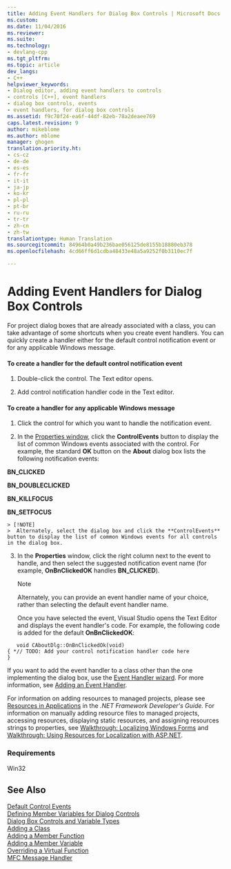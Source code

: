 ```yaml
---
title: Adding Event Handlers for Dialog Box Controls | Microsoft Docs
ms.custom: 
ms.date: 11/04/2016
ms.reviewer: 
ms.suite: 
ms.technology:
- devlang-cpp
ms.tgt_pltfrm: 
ms.topic: article
dev_langs:
- C++
helpviewer_keywords:
- Dialog editor, adding event handlers to controls
- controls [C++], event handlers
- dialog box controls, events
- event handlers, for dialog box controls
ms.assetid: f9c70f24-ea6f-44df-82eb-78a2deaee769
caps.latest.revision: 9
author: mikeblome
ms.author: mblome
manager: ghogen
translation.priority.ht:
- cs-cz
- de-de
- es-es
- fr-fr
- it-it
- ja-jp
- ko-kr
- pl-pl
- pt-br
- ru-ru
- tr-tr
- zh-cn
- zh-tw
translationtype: Human Translation
ms.sourcegitcommit: 84964b0a49b236bae056125de8155b18880eb378
ms.openlocfilehash: 4cd66ff6d1cdba48433e48a5a9252f0b3110ec7f

---
```

# Adding Event Handlers for Dialog Box Controls
For project dialog boxes that are already associated with a class, you can take advantage of some shortcuts when you create event handlers. You can quickly create a handler either for the default control notification event or for any applicable Windows message.  
  
#### To create a handler for the default control notification event  
  
1.  Double-click the control. The Text editor opens.  
  
2.  Add control notification handler code in the Text editor.  
  
#### To create a handler for any applicable Windows message  
  
1.  Click the control for which you want to handle the notification event.  
  
2.  In the [Properties window](/visualstudio/ide/reference/properties-window), click the **ControlEvents** button to display the list of common Windows events associated with the control. For example, the standard **OK** button on the **About** dialog box lists the following notification events:  
  
 **BN_CLICKED**  
  
 **BN_DOUBLECLICKED**  
  
 **BN_KILLFOCUS**  
  
 **BN_SETFOCUS**  
  
    > [!NOTE]
    >  Alternately, select the dialog box and click the **ControlEvents** button to display the list of common Windows events for all controls in the dialog box.  
  
3.  In the **Properties** window, click the right column next to the event to handle, and then select the suggested notification event name (for example, **OnBnClickedOK** handles **BN_CLICKED**).  
  
    > [!NOTE]
    >  Alternately, you can provide an event handler name of your choice, rather than selecting the default event handler name.  
  
     Once you have selected the event, Visual Studio opens the Text Editor and displays the event handler's code. For example, the following code is added for the default **OnBnClickedOK**:  
  
 ```  
    void CAboutDlg::OnBnClickedOk(void)  
 { *// TODO: Add your control notification handler code here  
 }  
 ```  
  
 If you want to add the event handler to a class other than the one implementing the dialog box, use the [Event Handler wizard](../ide/event-handler-wizard.md). For more information, see [Adding an Event Handler](../ide/adding-an-event-handler-visual-cpp.md).  
  
 For information on adding resources to managed projects, please see [Resources in Applications](http://msdn.microsoft.com/Library/8ad495d4-2941-40cf-bf64-e82e85825890) in the *.NET Framework Developer's Guide.* For information on manually adding resource files to managed projects, accessing resources, displaying static resources, and assigning resources strings to properties, see [Walkthrough: Localizing Windows Forms](http://msdn.microsoft.com/en-us/9a96220d-a19b-4de0-9f48-01e5d82679e5) and [Walkthrough: Using Resources for Localization with ASP.NET](http://msdn.microsoft.com/Library/bb4e5b44-e2b0-48ab-bbe9-609fb33900b6).  
  
### Requirements  
 Win32  
  
## See Also  
 [Default Control Events](../mfc/default-control-events.md)   
 [Defining Member Variables for Dialog Controls](../mfc/defining-member-variables-for-dialog-controls.md)   
 [Dialog Box Controls and Variable Types](../ide/dialog-box-controls-and-variable-types.md)   
 [Adding a Class](../ide/adding-a-class-visual-cpp.md)   
 [Adding a Member Function](../ide/adding-a-member-function-visual-cpp.md)   
 [Adding a Member Variable](../ide/adding-a-member-variable-visual-cpp.md)   
 [Overriding a Virtual Function](../ide/overriding-a-virtual-function-visual-cpp.md)   
 [MFC Message Handler](../mfc/reference/adding-an-mfc-message-handler.md)




<!--HONumber=Jan17_HO1-->


